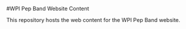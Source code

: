 #WPI Pep Band Website Content

This repository hosts the web content for the WPI Pep Band website.

